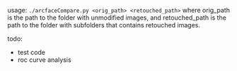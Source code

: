 usage:
`./arcfaceCompare.py <orig_path> <retouched_path>`
where orig_path is the path to the folder with unmodified images,
and retouched_path is the path to the folder with subfolders that contains retouched images.

todo:
- test code
- roc curve analysis